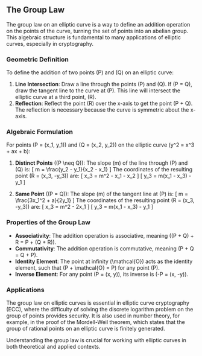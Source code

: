 ## The Group Law

The group law on an elliptic curve is a way to define an addition operation on the points of the curve, turning the set of points into an abelian group. This algebraic structure is fundamental to many applications of elliptic curves, especially in cryptography.

### Geometric Definition

To define the addition of two points \(P\) and \(Q\) on an elliptic curve:

1. **Line Intersection**: Draw a line through the points \(P\) and \(Q\). If \(P = Q\), draw the tangent line to the curve at \(P\). This line will intersect the elliptic curve at a third point, \(R\).
2. **Reflection**: Reflect the point \(R\) over the x-axis to get the point \(P + Q\). The reflection is necessary because the curve is symmetric about the x-axis.

### Algebraic Formulation

For points \(P = (x_1, y_1)\) and \(Q = (x_2, y_2)\) on the elliptic curve \(y^2 = x^3 + ax + b\):

1. **Distinct Points** (\(P \neq Q\)):
   The slope \(m\) of the line through \(P\) and \(Q\) is:
   \[ m = \frac{y_2 - y_1}{x_2 - x_1} \]
   The coordinates of the resulting point \(R = (x_3, -y_3)\) are:
   \[ x_3 = m^2 - x_1 - x_2 \]
   \[ y_3 = m(x_1 - x_3) - y_1 \]

2. **Same Point** (\(P = Q\)):
   The slope \(m\) of the tangent line at \(P\) is:
   \[ m = \frac{3x_1^2 + a}{2y_1} \]
   The coordinates of the resulting point \(R = (x_3, -y_3)\) are:
   \[ x_3 = m^2 - 2x_1 \]
   \[ y_3 = m(x_1 - x_3) - y_1 \]

### Properties of the Group Law

- **Associativity**: The addition operation is associative, meaning \((P + Q) + R = P + (Q + R)\).
- **Commutativity**: The addition operation is commutative, meaning \(P + Q = Q + P\).
- **Identity Element**: The point at infinity \(\mathcal{O}\) acts as the identity element, such that \(P + \mathcal{O} = P\) for any point \(P\).
- **Inverse Element**: For any point \(P = (x, y)\), its inverse is \(-P = (x, -y)\).

### Applications

The group law on elliptic curves is essential in elliptic curve cryptography (ECC), where the difficulty of solving the discrete logarithm problem on the group of points provides security. It is also used in number theory, for example, in the proof of the Mordell-Weil theorem, which states that the group of rational points on an elliptic curve is finitely generated.

Understanding the group law is crucial for working with elliptic curves in both theoretical and applied contexts.